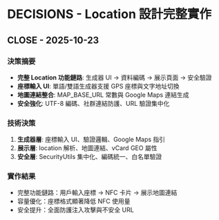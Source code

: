 # DECISIONS - Location 設計完整實作

## CLOSE - 2025-10-23

### 決策摘要
- **完整 Location 功能鏈路**: 生成器 UI → 資料編碼 → 展示頁面 → 安全驗證
- **座標輸入 UI**: 單語/雙語生成器支援 GPS 座標與文字地址切換
- **地圖連結整合**: MAP_BASE_URL 常數與 Google Maps 連結生成
- **安全強化**: UTF-8 編碼、社群連結防護、URL 驗證集中化

### 技術決策
1. **生成器層**: 座標輸入 UI、驗證邏輯、Google Maps 指引
2. **展示層**: location 解析、地圖連結、vCard GEO 屬性
3. **安全層**: SecurityUtils 集中化、編碼統一、白名單驗證

### 實作結果
- 完整功能鏈路：用戶輸入座標 → NFC 卡片 → 展示地圖連結
- 容量優化：座標格式顯著降低 NFC 使用量
- 安全提升：全面防護注入攻擊與不安全 URL
